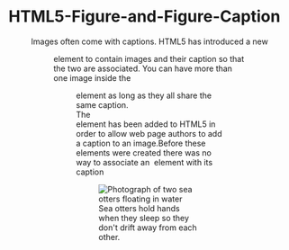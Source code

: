 # HTML5-Figure-and-Figure-Caption

<figure> 
Images often come with  captions. HTML5 has introduced a new <figure> element to contain images and their caption so that the two are associated. You can have more than one image inside the <figure> element as long as they all share the same caption. 
<figcaption>
The <figcaption> element has been added to HTML5 in order to allow web page authors to add a caption to an image.Before these elements were created there was no way to associate an <img> element with its caption

<figure>
  <img src="images/otters.jpg" alt="Photograph of two sea otters floating in water">
  <br />
  <figcaption>Sea otters hold hands when they sleep so they don't drift away from each other.</figcaption>
</figure>
